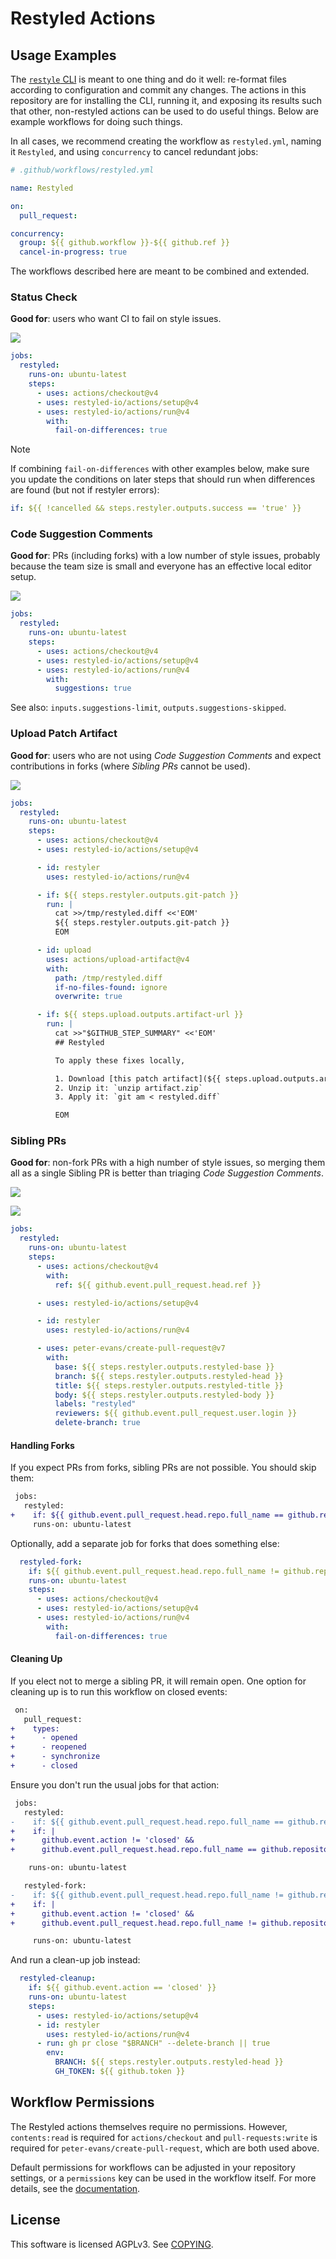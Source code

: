 # Restyled Actions

## Usage Examples

The [`restyle` CLI][restyler] is meant to one thing and do it well: re-format
files according to configuration and commit any changes. The actions in this
repository are for installing the CLI, running it, and exposing its results such
that other, non-restyled actions can be used to do useful things. Below are
example workflows for doing such things.

[restyler]: https://github.com/restyled-io/restyler#readme

In all cases, we recommend creating the workflow as `restyled.yml`, naming it
`Restyled`, and using `concurrency` to cancel redundant jobs:

```yaml
# .github/workflows/restyled.yml

name: Restyled

on:
  pull_request:

concurrency:
  group: ${{ github.workflow }}-${{ github.ref }}
  cancel-in-progress: true
```

The workflows described here are meant to be combined and extended.

### Status Check

**Good for**: users who want CI to fail on style issues.

![](./files/failing-status.png)

```yaml
jobs:
  restyled:
    runs-on: ubuntu-latest
    steps:
      - uses: actions/checkout@v4
      - uses: restyled-io/actions/setup@v4
      - uses: restyled-io/actions/run@v4
        with:
          fail-on-differences: true
```

> [!NOTE]
> If combining `fail-on-differences` with other examples below, make sure you
> update the conditions on later steps that should run when differences are
> found (but not if restyler errors):
>
> ```yaml
> if: ${{ !cancelled && steps.restyler.outputs.success == 'true' }}
> ```

### Code Suggestion Comments

**Good for**: PRs (including forks) with a low number of style issues, probably
because the team size is small and everyone has an effective local editor setup.

![](./files/suggestion.png)

```yaml
jobs:
  restyled:
    runs-on: ubuntu-latest
    steps:
      - uses: actions/checkout@v4
      - uses: restyled-io/actions/setup@v4
      - uses: restyled-io/actions/run@v4
        with:
          suggestions: true
```

See also: `inputs.suggestions-limit`, `outputs.suggestions-skipped`.

### Upload Patch Artifact

**Good for**: users who are not using _Code Suggestion Comments_ and expect
contributions in forks (where _Sibling PRs_ cannot be used).

![](./files/patch-artifact.png)

```yaml
jobs:
  restyled:
    runs-on: ubuntu-latest
    steps:
      - uses: actions/checkout@v4
      - uses: restyled-io/actions/setup@v4

      - id: restyler
        uses: restyled-io/actions/run@v4

      - if: ${{ steps.restyler.outputs.git-patch }}
        run: |
          cat >>/tmp/restyled.diff <<'EOM'
          ${{ steps.restyler.outputs.git-patch }}
          EOM

      - id: upload
        uses: actions/upload-artifact@v4
        with:
          path: /tmp/restyled.diff
          if-no-files-found: ignore
          overwrite: true

      - if: ${{ steps.upload.outputs.artifact-url }}
        run: |
          cat >>"$GITHUB_STEP_SUMMARY" <<'EOM'
          ## Restyled

          To apply these fixes locally,

          1. Download [this patch artifact](${{ steps.upload.outputs.artifact-url }})
          2. Unzip it: `unzip artifact.zip`
          3. Apply it: `git am < restyled.diff`

          EOM
```

### Sibling PRs

**Good for**: non-fork PRs with a high number of style issues, so merging them
all as a single Sibling PR is better than triaging _Code Suggestion Comments_.

![](./files/pull-request-event.png)

![](./files/pull-request.png)

```yaml
jobs:
  restyled:
    runs-on: ubuntu-latest
    steps:
      - uses: actions/checkout@v4
        with:
          ref: ${{ github.event.pull_request.head.ref }}

      - uses: restyled-io/actions/setup@v4

      - id: restyler
        uses: restyled-io/actions/run@v4

      - uses: peter-evans/create-pull-request@v7
        with:
          base: ${{ steps.restyler.outputs.restyled-base }}
          branch: ${{ steps.restyler.outputs.restyled-head }}
          title: ${{ steps.restyler.outputs.restyled-title }}
          body: ${{ steps.restyler.outputs.restyled-body }}
          labels: "restyled"
          reviewers: ${{ github.event.pull_request.user.login }}
          delete-branch: true
```

#### Handling Forks

If you expect PRs from forks, sibling PRs are not possible. You should skip
them:

```diff
 jobs:
   restyled:
+    if: ${{ github.event.pull_request.head.repo.full_name == github.repository }}
     runs-on: ubuntu-latest
```

Optionally, add a separate job for forks that does something else:

```yaml
  restyled-fork:
    if: ${{ github.event.pull_request.head.repo.full_name != github.repository }}
    runs-on: ubuntu-latest
    steps:
      - uses: actions/checkout@v4
      - uses: restyled-io/actions/setup@v4
      - uses: restyled-io/actions/run@v4
        with:
          fail-on-differences: true
```

#### Cleaning Up

If you elect not to merge a sibling PR, it will remain open. One option for
cleaning up is to run this workflow on closed events:

```diff
 on:
   pull_request:
+    types:
+      - opened
+      - reopened
+      - synchronize
+      - closed
```

Ensure you don't run the usual jobs for that action:

```diff
 jobs:
   restyled:
-    if: ${{ github.event.pull_request.head.repo.full_name == github.repository }}
+    if: |
+      github.event.action != 'closed' &&
+      github.event.pull_request.head.repo.full_name == github.repository

    runs-on: ubuntu-latest
```

```diff
   restyled-fork:
-    if: ${{ github.event.pull_request.head.repo.full_name != github.repository }}
+    if: |
+      github.event.action != 'closed' &&
+      github.event.pull_request.head.repo.full_name != github.repository

     runs-on: ubuntu-latest
```

And run a clean-up job instead:

```yaml
  restyled-cleanup:
    if: ${{ github.event.action == 'closed' }}
    runs-on: ubuntu-latest
    steps:
      - uses: restyled-io/actions/setup@v4
      - id: restyler
        uses: restyled-io/actions/run@v4
      - run: gh pr close "$BRANCH" --delete-branch || true
        env:
          BRANCH: ${{ steps.restyler.outputs.restyled-head }}
          GH_TOKEN: ${{ github.token }}
```

## Workflow Permissions

The Restyled actions themselves require no permissions. However, `contents:read`
is required for `actions/checkout` and `pull-requests:write` is required for
`peter-evans/create-pull-request`, which are both used above.

Default permissions for workflows can be adjusted in your repository settings,
or a `permissions` key can be used in the workflow itself. For more details, see
the [documentation][permissions-docs].

[permissions-docs]: https://docs.github.com/actions/reference/authentication-in-a-workflow#modifying-the-permissions-for-the-github_token

## License

This software is licensed AGPLv3. See [COPYING](./COPYING).
